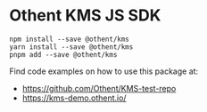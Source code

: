 # Othent KMS JS SDK

    npm install --save @othent/kms
    yarn install --save @othent/kms
    pnpm add --save @othent/kms

Find code examples on how to use this package at:

- https://github.com/Othent/KMS-test-repo
- https://kms-demo.othent.io/
